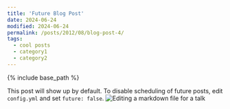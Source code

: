 ```yaml
---
title: 'Future Blog Post'
date: 2024-06-24
modified: 2024-06-24
permalink: /posts/2012/08/blog-post-4/
tags:
  - cool posts
  - category1
  - category2
---
```


{% include base_path %}

This post will show up by default. To disable scheduling of future posts, edit `config.yml` and set `future: false`. 
![Editing a markdown file for a talk]({{base_path}}/images/editing-talk.png)
